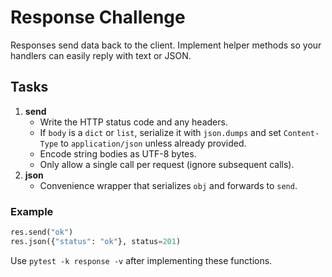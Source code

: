 # Response Challenge

Responses send data back to the client. Implement helper methods so your handlers can easily reply with text or JSON.

## Tasks

1. **send**
   - Write the HTTP status code and any headers.
   - If `body` is a `dict` or `list`, serialize it with `json.dumps` and set `Content-Type` to `application/json` unless already provided.
   - Encode string bodies as UTF-8 bytes.
   - Only allow a single call per request (ignore subsequent calls).
2. **json**
   - Convenience wrapper that serializes `obj` and forwards to `send`.

### Example

```python
res.send("ok")
res.json({"status": "ok"}, status=201)
```

Use `pytest -k response -v` after implementing these functions.
